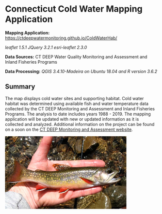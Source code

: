 # Connecticut Cold Water Mapping Application

**Mapping Application:** https://ctdeepwatermonitoring.github.io/ColdWaterHab/

*leaflet 1.5.1 JQuery 3.2.1 esri-leaflet 2.3.0*

**Data Sources:** CT DEEP Water Quality Monitoring and Assessment and Inland Fisheries Programs

**Data Processing:**  *QGIS 3.4.10-Madeira on Ubuntu 18.04 and R version 3.6.2*

## Summary

The map displays cold water sites and supporting habitat.  Cold water habitat was determined using available fish and water temperature data collected by the CT DEEP Monitoring and Assessment and Inland Fisheries Programs.  The analysis to date includes years 1988 - 2019.  The mapping application will be updated with new or updated information as it is collected and analyzed.  Additional information on the project can be found on a soon on the [CT DEEP Monitoring and Assessment website](https://portal.ct.gov/DEEP/Water/Inland-Water-Monitoring/Water-Quality-Monitoring-Program).

<img src="Images/brooktrout.jpg" width="400">





